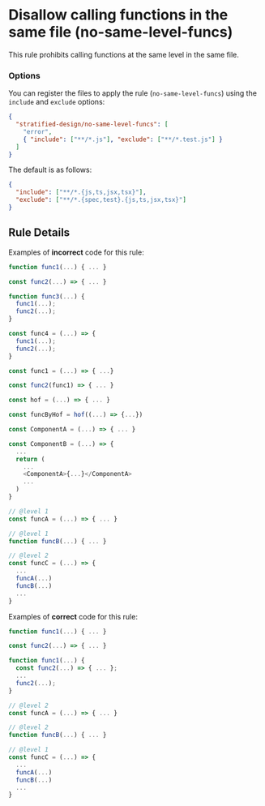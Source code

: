 # Disallow calling functions in the same file (no-same-level-funcs)

This rule prohibits calling functions at the same level in the same file.

### Options

You can register the files to apply the rule (`no-same-level-funcs`) using the `include` and `exclude` options:

```json
{
  "stratified-design/no-same-level-funcs": [
    "error",
    { "include": ["**/*.js"], "exclude": ["**/*.test.js"] }
  ]
}
```

The default is as follows:

```json
{
  "include": ["**/*.{js,ts,jsx,tsx}"],
  "exclude": ["**/*.{spec,test}.{js,ts,jsx,tsx}"]
}
```

## Rule Details

Examples of **incorrect** code for this rule:

```js
function func1(...) { ... }

const func2(...) => { ... }

function func3(...) {
  func1(...);
  func2(...);
}

const func4 = (...) => {
  func1(...);
  func2(...);
}
```

```js
const func1 = (...) => { ...}

const func2(func1) => { ... }
```

```js
const hof = (...) => { ... }

const funcByHof = hof((...) => {...})
```

```js
const ComponentA = (...) => { ... }

const ComponentB = (...) => {
  ...
  return (
    ...
    <ComponentA>{...}</ComponentA>
    ...
  )
}
```

```js
// @level 1
const funcA = (...) => { ... }

// @level 1
function funcB(...) { ... }

// @level 2
const funcC = (...) => {
  ...
  funcA(...)
  funcB(...)
  ...
}
```

Examples of **correct** code for this rule:

```js
function func1(...) { ... }

const func2(...) => { ... }
```

```js
function func1(...) {
  const func2(...) => { ... };
  ...
  func2(...);
}
```

```js
// @level 2
const funcA = (...) => { ... }

// @level 2
function funcB(...) { ... }

// @level 1
const funcC = (...) => {
  ...
  funcA(...)
  funcB(...)
  ...
}
```
